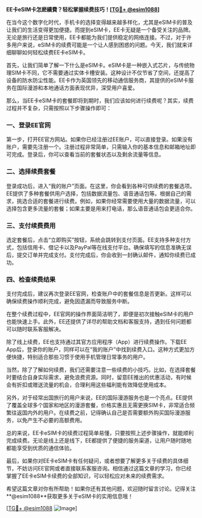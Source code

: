 **EE卡eSIM卡怎麽續費？轻松掌握续费技巧！[[TG💪+ @esim1088](https://t.me/s/esim1088)]**

在当今这个数字化时代，手机卡的选择变得越来越多样化，尤其是eSIM卡的普及让我们的生活变得更加便捷。而提到eSIM卡，EE卡无疑是一个备受关注的品牌。无论是旅行还是日常使用，EE卡都能为我们提供稳定的网络连接。不过，对于许多用户来说，eSIM卡的续费可能是一个让人感到困惑的问题。今天，我们就来详细聊聊如何轻松续费EE卡eSIM卡。

首先，让我们简单了解一下什么是eSIM卡。eSIM卡是一种嵌入式芯片，与传统物理SIM卡不同，它不需要通过实体卡槽安装。这种设计不仅节省了空间，还提高了设备的防水防尘性能。EE卡作为英国领先的移动通信服务商，其提供的eSIM卡服务在国际漫游和本地通话方面表现优异，深受用户喜爱。

那么，当EE卡eSIM卡的套餐即将到期时，我们应该如何进行续费呢？其实，续费过程并不复杂，只需按照以下步骤操作即可：

### 一、登录EE官网

第一步，打开EE官方网站。如果你已经注册过EE账户，可以直接登录。如果没有账户，需要先注册一个。注册过程非常简单，只需输入你的基本信息和邮箱地址即可完成。登录后，你可以查看当前的套餐状态以及剩余流量等信息。

### 二、选择续费套餐

登录成功后，进入“我的账户”页面。在这里，你会看到各种可供续费的套餐选项。EE提供了多种套餐供用户选择，包括数据流量包、语音通话包等。根据自己的需求，挑选合适的套餐进行续费。例如，如果你经常需要使用大量的数据流量，可以选择包含更多流量的套餐；如果主要是用来打电话，那么语音通话包会更适合你。

### 三、支付续费费用

选定套餐后，点击“立即购买”按钮，系统会跳转到支付页面。EE支持多种支付方式，包括信用卡、借记卡以及PayPal等在线支付平台。确保填写的信息准确无误后，提交订单并完成支付。支付完成后，你会收到一封确认邮件，通知你续费已成功。

### 四、检查续费结果

支付完成后，建议再次登录EE官网，检查账户中的套餐信息是否更新。这样可以确保续费操作顺利完成，避免因遗漏而导致服务中断。

在整个续费过程中，EE官网的操作界面简洁明了，即便是初次接触eSIM卡的用户也能快速上手。此外，EE还提供了详尽的帮助文档和客服支持，遇到任何问题都可以随时联系客服解决。

除了线上续费，EE也支持通过其官方应用程序（App）进行续费操作。下载EE App后，登录你的账户，同样可以在“我的账户”中找到续费入口。这种方式更加方便快捷，特别适合那些习惯于使用手机管理日常事务的用户。

当然，除了了解如何续费，我们还需要注意一些续费的小技巧。比如，在选择套餐时要结合自身实际需求，避免浪费资源。同时，留意EE推出的优惠活动，有时候会有折扣或赠送流量的机会，合理利用这些福利能有效降低使用成本。

另外，对于经常出国旅行的用户来说，EE的国际漫游服务也是一个亮点。EE提供了覆盖全球多个国家和地区的漫游套餐，价格实惠且无需更换SIM卡，非常适合频繁往返国内外的用户。在续费之前，记得确认自己是否需要额外购买国际漫游服务，以免产生不必要的高额费用。

总的来说，EE卡eSIM卡的续费过程简单易懂，只要按照上述步骤操作，就能顺利完成续费。无论是线上还是线下，EE都提供了便捷的服务渠道，让用户随时随地都能享受到优质的通信体验。

最后，如果你对EE卡eSIM卡有任何疑问，或者想要了解更多关于续费的具体细节，不妨访问EE官网或者直接联系客服咨询。相信通过这篇文章的学习，你已经掌握了EE卡eSIM卡续费的全部知识，可以轻松应对未来的续费需求。

希望这篇文章对你有所帮助！如果你还有其他问题，欢迎随时留言讨论。记得关注**@esim1088**获取更多关于eSIM卡的实用信息哦！

[[TG💪+ @esim1088](https://t.me/s/esim1088) ![Image](https://i.postimg.cc/4NQfJmqS/Snipaste-2025-05-13-00-14-12.png)]